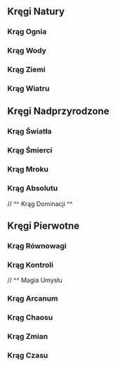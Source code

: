
## Kręgi Natury
### **Krąg Ognia**

### **Krąg Wody**

### **Krąg Ziemi**

### **Krąg Wiatru**


## Kręgi Nadprzyrodzone

### **Krąg Światła**

### **Krąg Śmierci**

### **Krąg Mroku**

### **Krąg Absolutu**
// ^^ Krąg Dominacji ^^

## Kręgi Pierwotne

### **Krąg Równowagi**

### **Krąg Kontroli**
// ^^ Magia Umysłu
### **Krąg Arcanum**

### **Krąg Chaosu**

### **Krąg Zmian**

### **Krąg Czasu**


